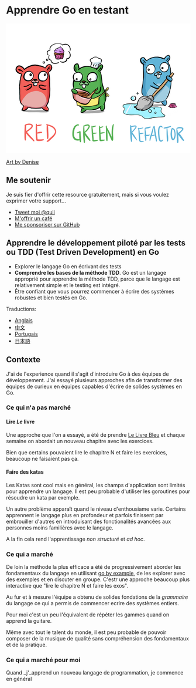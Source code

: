 # Apprendre Go en testant

<p align="center">
  <img src="red-green-blue-gophers-smaller.png" />
</p>

[Art by Denise](https://twitter.com/deniseyu21)

## Me soutenir

Je suis fier d'offrir cette resource gratuitement, mais si vous voulez exprimer votre support...

- [Tweet moi @quii](https://twitter.com/quii)
- [M'offrir un café](https://www.buymeacoffee.com/quii)
- [Me sponsoriser sur GitHub](https://github.com/sponsors/quii)

## Apprendre le développement piloté par les tests ou TDD (Test Driven Development) en Go

* Explorer le langage Go en écrivant des tests
* **Comprendre les bases de la méthode TDD**. Go est un langage approprié pour apprendre la méthode TDD, parce que le langage est relativement simple et le testing est intégré.
*  Être confiant que vous pourrez commencer à écrire des systèmes robustes et bien testés en Go.

Traductions:

- [Anglais](https://quii.gitbook.io/learn-go-with-tests/)
- [中文](https://studygolang.gitbook.io/learn-go-with-tests)
- [Portugais](https://larien.gitbook.io/aprenda-go-com-testes/)
- [日本語](https://andmorefine.gitbook.io/learn-go-with-tests/)

## Contexte

J'ai de l'experience quand il s'agit d'introduire Go à des équipes de développement. J'ai essayé plusieurs approches afin de transformer des équipes de curieux en équipes capables d'écrire de solides systèmes en Go.


### Ce qui n'a pas marché

#### Lire _Le_ livre

Une approche que l'on a essayé, a été de prendre [Le Livre Bleu](https://www.amazon.fr/Go-Programming-Language-Alan-Donovan/dp/0134190440/ref=sr_1_1?__mk_fr_FR=%C3%85M%C3%85%C5%BD%C3%95%C3%91&crid=3P8A0ERS5T0VM&dchild=1&keywords=go+language&qid=1626710229&sprefix=Go+langu%2Caps%2C157&sr=8-1) et chaque semaine on abordait un nouveau chapitre avec les exercices. 

Bien que certains pouvaient lire le chapitre N et faire les exercices, beaucoup ne faisaient pas ça.

#### Faire des katas

Les Katas sont cool mais en général, les champs d'application sont limités pour apprendre un langage. Il est peu probable d'utiliser les goroutines pour résoudre un kata par exemple.

Un autre problème apparaît quand le niveau d'enthousiame varie.
Certains apprennent le langage plus en profondeur et parfois finissent par embrouiller d'autres en introduisant des fonctionalités avancées aux personnes moins familières avec le langage.

A la fin cela rend l'apprentissage _non structuré_ et _ad hoc_.


### Ce qui a marché

De loin la méthode la plus efficace a été de progressivement aborder les fondamentaux du langage en utilisant [go by example](https://gobyexample.com/), de les explorer avec des exemples et en discuter en groupe. C'estr une approche beaucoup plus interactive que "lire le chapitre N et faire les exos".

Au fur et à mesure l'équipe a obtenu de solides fondations de la _grammaire_ du langage ce qui a permis de commencer ecrire des systèmes entiers.

Pour moi c'est un peu l'équivalent de répéter les gammes quand on apprend la guitare.


Même avec tout le talent du monde, il est peu probable de pouvoir composer de la musique de qualité sans compréhension des fondamentaux et de la pratique.

### Ce qui a marché pour moi

Quand _j'_apprend un nouveau langage de programmation, je commence en général
